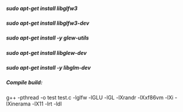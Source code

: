 ##### sudo apt-get install libglfw3
##### sudo apt-get install libglfw3-dev
##### sudo apt-get install -y glew-utils
##### sudo apt-get install libglew-dev
##### sudo apt-get install -y libglm-dev

##### Compile build:

g++ -pthread -o test test.c -lglfw -lGLU -lGL -lXrandr -lXxf86vm -lXi -lXinerama -lX11 -lrt -ldl
